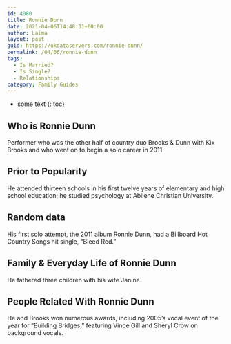 ```yaml
---
id: 4080
title: Ronnie Dunn
date: 2021-04-06T14:48:31+00:00
author: Laima
layout: post
guid: https://ukdataservers.com/ronnie-dunn/
permalink: /04/06/ronnie-dunn
tags:
  - Is Married?
  - Is Single?
  - Relationships
category: Family Guides
---
```


* some text
{: toc}


## Who is Ronnie Dunn
                  
                  
                  
Performer who was the other half of country duo Brooks & Dunn with Kix Brooks and who went on to begin a solo career in 2011.
                  
              
            
              
            
                
                
                
## Prior to Popularity
                  
                  
                  
He attended thirteen schools in his first twelve years of elementary and high school education; he studied psychology at Abilene Christian University.
                  
              
            
              
            
                
                
                
## Random data
                  
                  
                  
His first solo attempt, the 2011 album Ronnie Dunn, had a Billboard Hot Country Songs hit single, &#8220;Bleed Red.&#8221;
                  
              
            
              
            
                
                
                
## Family & Everyday Life of Ronnie Dunn
                  
                  
                  
He fathered three children with his wife Janine.
                  
              
            
              
            
                
                
                
## People Related With Ronnie Dunn
                  
                  
                  
He and Brooks won numerous awards, including 2005&#8217;s vocal event of the year for &#8220;Building Bridges,&#8221; featuring Vince Gill and Sheryl Crow on background vocals.
                  
              
            
              
            
                
              
            
              
              
            
            
              
            
          
          
          
